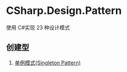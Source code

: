 # CSharp.Design.Pattern

使用 C#实现 23 种设计模式

## 创建型

1. [单例模式(Singleton Pattern)](./CSharp.Design.Pattern/blob/master/Design.Pattern/Singleton/Singleton.cs)
